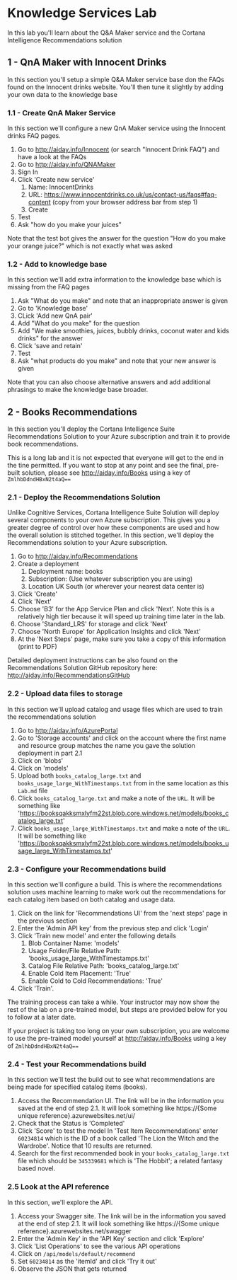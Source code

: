 # Knowledge Services Lab
In this lab you'll learn about the Q&A Maker service and the Cortana Intelligence Recommendations solution

## 1 - QnA Maker with Innocent Drinks
In this section you'll setup a simple Q&A Maker service base don the FAQs found on the Innocent drinks website. You'll then tune it slightly by adding your own data to the knowledge base

### 1.1 - Create QnA Maker Service
In this section we'll configure a new QnA Maker service using the Innocent drinks FAQ pages.
1. Go to http://aiday.info/Innocent (or search "Innocent Drink FAQ") and have a look at the FAQs
1. Go to http://aiday.info/QNAMaker
1. Sign In
1. Click 'Create new service'
    1. Name: InnocentDrinks
    1. URL: https://www.innocentdrinks.co.uk/us/contact-us/faqs#faq-content (copy from your browser address bar from step 1)
    1. Create
1. Test
1. Ask "how do you make your juices"

Note that the test bot gives the answer for the question "How do you make your orange juice?" which is not exactly what was asked

### 1.2 - Add to knowledge base
In this section we'll add extra information to the knowledge base which is missing from the FAQ pages
1. Ask "What do you make" and note that an inappropriate answer is given
1. Go to 'Knowledge base'
1. CLick 'Add new QnA pair'
1. Add "What do you make" for the question
1. Add "We make smoothies, juices, bubbly drinks, coconut water and kids drinks" for the answer 
1. Click 'save and retain'
1. Test
1. Ask "what products do you make" and note that your new answer is given

Note that you can also choose alternative answers and add additional phrasings to make the knowledge base broader.

## 2 - Books Recommendations
In this section you'll deploy the Cortana Intelligence Suite Recommendations Solution to your Azure subscription and train it to provide book recommendations.

This is a long lab and it is not expected that everyone will get to the end in the tine permitted. If you want to stop at any point and see the final, pre-built solution, please see http://aiday.info/Books using a key of `ZmlhbDdndHBxN2t4aQ==`

### 2.1 - Deploy the Recommendations Solution
Unlike Cognitive Services, Cortana Intelligence Suite Solution will deploy several components to your own Azure subscription. This gives you a greater degree of control over how these components are used and how the overall solution is stitched together. In this section, we'll deploy the Recommendations solution to your Azure subscription.

1. Go to http://aiday.info/Recommendations
1. Create a deployment
    1. Deployment name: books
    1. Subscription: (Use whatever subscription you are using)
    1. Location UK South (or wherever your nearest data center is)
1. Click 'Create'
1. Click 'Next'
1. Choose 'B3' for the App Service Plan and click 'Next'. Note this is a relatively high tier because it will speed up training time later in the lab.
1. Choose 'Standard_LRS' for storage and click 'Next'
1. Choose 'North Europe' for Application Insights and click 'Next'
1. At the 'Next Steps' page, make sure you take a copy of this information (print to PDF)

Detailed deployment instructions can be also found on the Recommendations Solution GitHub repository here: http://aiday.info/RecommendationsGitHub

### 2.2 - Upload data files to storage
In this section we'll upload catalog and usage files which are used to train the recommendations solution
1. Go to http://aiday.info/AzurePortal
1. Go to 'Storage accounts' and click on the account where the first name and resource group matches the name you gave the solution deployment in part 2.1
1. Click on 'blobs'
1. Click on 'models'
1. Upload both `books_catalog_large.txt` and `books_usage_large_WithTimestamps.txt` from in the same location as this `Lab.md` file
1. Click `books_catalog_large.txt` and make a note of the `URL`. It will be something like 'https://booksqakksmxlyfm22st.blob.core.windows.net/models/books_catalog_large.txt'
1. Click `books_usage_large_WithTimestamps.txt` and make a note of the `URL`. It will be something like 'https://booksqakksmxlyfm22st.blob.core.windows.net/models/books_usage_large_WithTimestamps.txt'

### 2.3 - Configure your Recommendations build
In this section we'll configure a build. This is where the recommendations solution uses machine learning to make work out the recommendations for each catalog item based on both catalog and usage data.
1. Click on the link for 'Recommendations UI' from the 'next steps' page in the previous section
1. Enter the 'Admin API key' from the previous step and click 'Login'
1. Click 'Train new model' and enter the following details
    1. Blob Container Name: 'models'
    1. Usage Folder/File Relative Path: 'books_usage_large_WithTimestamps.txt'
    1. Catalog File Relative Path: 'books_catalog_large.txt'
    1. Enable Cold Item Placement: 'True'
    1. Enable Cold to Cold Recommendations: 'True'
1. Click 'Train'.

The training process can take a while. Your instructor may now show the rest of the lab on a pre-trained model, but steps are provided below for you to follow at a later date.

If your project is taking too long on your own subscription, you are welcome to use the pre-trained model yourself at http://aiday.info/Books using a key of `ZmlhbDdndHBxN2t4aQ==`

### 2.4 - Test your Recommendations build
In this section we'll test the build out to see what recommendations are being made for specified catalog items (books).

1. Access the Recommendation UI. The link will be in the information you saved at the end of step 2.1. It will look something like https://{Some unique reference}.azurewebsites.net/ui/
1. Check that the Status is 'Completed'
1. Click 'Score' to test the model
In 'Test Item Recommendations' enter `60234814` which is the ID of a book called 'The Lion the Witch and the Wardrobe'. Notice that 10 results are returned.
1. Search for the first recommended book in your `books_catalog_large.txt` file which should be `345339681` which is 'The Hobbit'; a related fantasy based novel.

### 2.5 Look at the API reference
In this section, we'll explore the API.

1. Access your Swagger site. The link will be in the information you saved at the end of step 2.1. It will look something like https://{Some unique reference}.azurewebsites.net/swagger
1. Enter the 'Admin Key' in the 'API Key' section and click 'Explore'
1. Click 'List Operations' to see the various API operations
1. Click on `/api/models/default/recommend`
1. Set `60234814` as the 'itemId' and click 'Try it out'
1. Observe the JSON that gets returned
